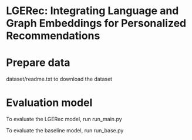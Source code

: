 # LGERec: Integrating Language and Graph Embeddings for Personalized Recommendations

# Prepare data
dataset/readme.txt to download the dataset

# Evaluation model
To evaluate the LGERec model, run run_main.py

To evaluate the baseline model, run run_base.py